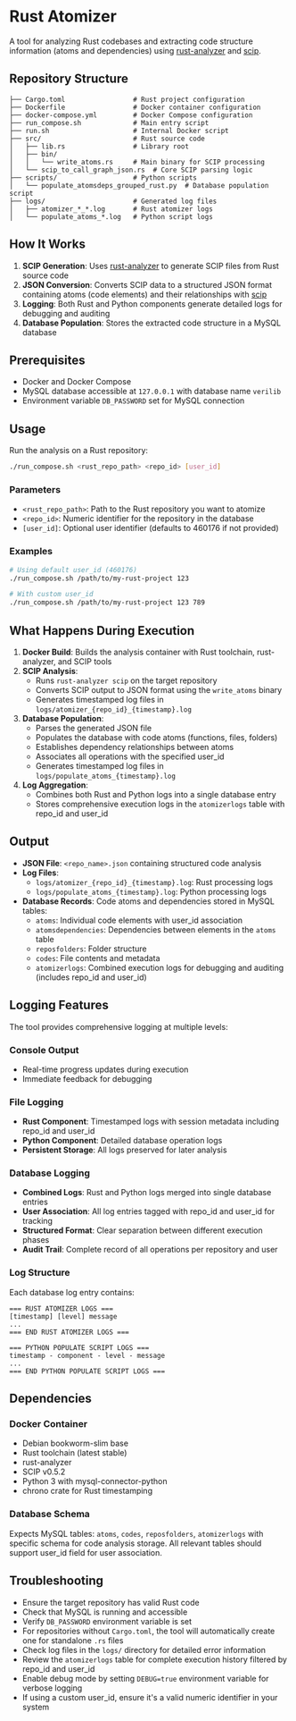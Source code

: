 # Rust Atomizer

A tool for analyzing Rust codebases and extracting code structure information (atoms and dependencies) using [rust-analyzer](https://rust-analyzer.github.io/) and [scip](https://github.com/sourcegraph/scip/).

## Repository Structure

```
├── Cargo.toml                 # Rust project configuration
├── Dockerfile                 # Docker container configuration
├── docker-compose.yml         # Docker Compose configuration
├── run_compose.sh             # Main entry script
├── run.sh                     # Internal Docker script
├── src/                       # Rust source code
│   ├── lib.rs                 # Library root
│   ├── bin/
│   │   └── write_atoms.rs     # Main binary for SCIP processing
│   └── scip_to_call_graph_json.rs  # Core SCIP parsing logic
├── scripts/                   # Python scripts
│   └── populate_atomsdeps_grouped_rust.py  # Database population script
├── logs/                      # Generated log files
│   ├── atomizer_*_*.log       # Rust atomizer logs
│   └── populate_atoms_*.log   # Python script logs
```

## How It Works

1. **SCIP Generation**: Uses [rust-analyzer](https://rust-analyzer.github.io/) to generate SCIP files from Rust source code
2. **JSON Conversion**: Converts SCIP data to a structured JSON format containing atoms (code elements) and their relationships with [scip](https://github.com/sourcegraph/scip/)
3. **Logging**: Both Rust and Python components generate detailed logs for debugging and auditing
4. **Database Population**: Stores the extracted code structure in a MySQL database 

## Prerequisites

- Docker and Docker Compose
- MySQL database accessible at `127.0.0.1` with database name `verilib`
- Environment variable `DB_PASSWORD` set for MySQL connection

## Usage

Run the analysis on a Rust repository:

```bash
./run_compose.sh <rust_repo_path> <repo_id> [user_id]
```

### Parameters

- `<rust_repo_path>`: Path to the Rust repository you want to atomize
- `<repo_id>`: Numeric identifier for the repository in the database
- `[user_id]`: Optional user identifier (defaults to 460176 if not provided)

### Examples

```bash
# Using default user_id (460176)
./run_compose.sh /path/to/my-rust-project 123

# With custom user_id
./run_compose.sh /path/to/my-rust-project 123 789
```

## What Happens During Execution

1. **Docker Build**: Builds the analysis container with Rust toolchain, rust-analyzer, and SCIP tools
2. **SCIP Analysis**: 
   - Runs `rust-analyzer scip` on the target repository
   - Converts SCIP output to JSON format using the `write_atoms` binary
   - Generates timestamped log files in `logs/atomizer_{repo_id}_{timestamp}.log`
3. **Database Population**:
   - Parses the generated JSON file
   - Populates the database with code atoms (functions, files, folders)
   - Establishes dependency relationships between atoms
   - Associates all operations with the specified user_id
   - Generates timestamped log files in `logs/populate_atoms_{timestamp}.log`
4. **Log Aggregation**:
   - Combines both Rust and Python logs into a single database entry
   - Stores comprehensive execution logs in the `atomizerlogs` table with repo_id and user_id
   
## Output

- **JSON File**: `<repo_name>.json` containing structured code analysis
- **Log Files**: 
  - `logs/atomizer_{repo_id}_{timestamp}.log`: Rust processing logs
  - `logs/populate_atoms_{timestamp}.log`: Python processing logs
- **Database Records**: Code atoms and dependencies stored in MySQL tables:
  - `atoms`: Individual code elements with user_id association
  - `atomsdependencies`: Dependencies between elements in the `atoms` table
  - `reposfolders`: Folder structure
  - `codes`: File contents and metadata
  - `atomizerlogs`: Combined execution logs for debugging and auditing (includes repo_id and user_id)

## Logging Features

The tool provides comprehensive logging at multiple levels:

### Console Output
- Real-time progress updates during execution
- Immediate feedback for debugging

### File Logging
- **Rust Component**: Timestamped logs with session metadata including repo_id and user_id
- **Python Component**: Detailed database operation logs
- **Persistent Storage**: All logs preserved for later analysis

### Database Logging
- **Combined Logs**: Rust and Python logs merged into single database entries
- **User Association**: All log entries tagged with repo_id and user_id for tracking
- **Structured Format**: Clear separation between different execution phases
- **Audit Trail**: Complete record of all operations per repository and user

### Log Structure
Each database log entry contains:
```
=== RUST ATOMIZER LOGS ===
[timestamp] [level] message
...
=== END RUST ATOMIZER LOGS ===

=== PYTHON POPULATE SCRIPT LOGS ===
timestamp - component - level - message
...
=== END PYTHON POPULATE SCRIPT LOGS ===
```

## Dependencies

### Docker Container
- Debian bookworm-slim base
- Rust toolchain (latest stable)
- rust-analyzer
- SCIP v0.5.2
- Python 3 with mysql-connector-python
- chrono crate for Rust timestamping

### Database Schema
Expects MySQL tables: `atoms`, `codes`, `reposfolders`, `atomizerlogs` with specific schema for code analysis storage. All relevant tables should support user_id field for user association.

## Troubleshooting

- Ensure the target repository has valid Rust code
- Check that MySQL is running and accessible
- Verify `DB_PASSWORD` environment variable is set
- For repositories without `Cargo.toml`, the tool will automatically create one for standalone `.rs` files
- Check log files in the `logs/` directory for detailed error information
- Review the `atomizerlogs` table for complete execution history filtered by repo_id and user_id
- Enable debug mode by setting `DEBUG=true` environment variable for verbose logging
- If using a custom user_id, ensure it's a valid numeric identifier in your system
